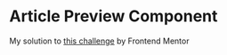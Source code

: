 # Article Preview Component
My solution to [this challenge](https://www.frontendmentor.io/challenges/article-preview-component-dYBN_pYFT) by Frontend Mentor 